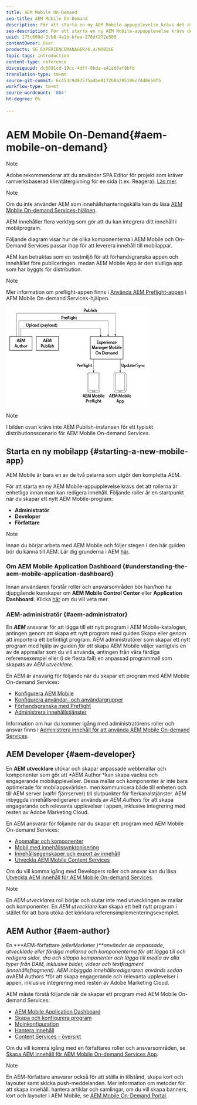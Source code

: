 ```yaml
---
title: AEM Mobile On-Demand
seo-title: AEM Mobile On-Demand
description: För att starta en ny AEM Mobile-appupplevelse krävs det att rollerna är enhetliga innan man kan redigera innehåll. Följ den här sidan för att komma igång med AEM on-demand-tjänster för mobiler.
seo-description: För att starta en ny AEM Mobile-appupplevelse krävs det att rollerna är enhetliga innan man kan redigera innehåll. Följ den här sidan för att komma igång med AEM on-demand-tjänster för mobiler.
uuid: 175c609d-3cb8-4a1b-bfea-278df272e500
contentOwner: User
products: SG_EXPERIENCEMANAGER/6.4/MOBILE
topic-tags: introduction
content-type: reference
discoiquuid: dc6891cd-19cc-4dff-8bda-a41ed8af8bfb
translation-type: tm+mt
source-git-commit: 6c453c9497575a4be0172b86295186c74d0e50f5
workflow-type: tm+mt
source-wordcount: '804'
ht-degree: 0%

---
```



# AEM Mobile On-Demand{#aem-mobile-on-demand}

>[!NOTE]
>
>Adobe rekommenderar att du använder SPA Editor för projekt som kräver ramverksbaserad klientåtergivning för en sida (t.ex. Reagera). [Läs mer](/help/sites-developing/spa-overview.md).

>[!NOTE]
>
>Om du inte använder AEM som innehållshanteringskälla kan du läsa [AEM Mobile On-demand Services-hjälpen](https://helpx.adobe.com/digital-publishing-solution/topics.html).

AEM innehåller flera verktyg som gör att du kan integrera ditt innehåll i mobilprogram.

Följande diagram visar hur de olika komponenterna i AEM Mobile och On-Demand Services passar ihop för att leverera innehåll till mobilappar.

AEM kan betraktas som en testmiljö för att förhandsgranska appen och innehållet före publiceringen. medan AEM Mobile App är den slutliga app som har byggts för distribution.

>[!NOTE]
>
>Mer information om preflight-appen finns i [Använda AEM Preflight-appen](https://helpx.adobe.com/digital-publishing-solution/help/preflight-app.html) i AEM Mobile On-demand Services-hjälpen.

![chlimage_1-171](assets/chlimage_1-171.png)

>[!NOTE]
>
>I bilden ovan krävs inte AEM Publish-instansen för ett typiskt distributionsscenario för AEM Mobile On-demand Services.

## Starta en ny mobilapp {#starting-a-new-mobile-app}

AEM Mobile är bara en av de två pelarna som utgör den kompletta AEM.

För att starta en ny AEM Mobile-appupplevelse krävs det att rollerna är enhetliga innan man kan redigera innehåll. Följande roller är en startpunkt när du skapar ett nytt AEM Mobile-program:

* **Administratör**
* **Developer**
* **Författare**

>[!NOTE]
>
>Innan du börjar arbeta med AEM Mobile och följer stegen i den här guiden bör du känna till AEM. Lär dig grunderna i AEM [här](/help/sites-deploying/deploy.md).

### Om AEM Mobile Application Dashboard {#understanding-the-aem-mobile-application-dashboard}

Innan användaren förstår roller och ansvarsområden bör han/hon ha djupgående kunskaper om **AEM Mobile Control Center** eller **Application Dashboard**. Klicka [här](/help/mobile/mobile-apps-ondemand-application-dashboard.md) om du vill veta mer.

### AEM-administratör {#aem-administrator}

En ***AEM*** ansvarar för att lägga till ett nytt program i AEM Mobile-katalogen, antingen genom att skapa ett nytt program med guiden Skapa eller genom att importera ett befintligt program. AEM administratörer som skapar ett nytt program med hjälp av guiden *för att* skapa AEM Mobile väljer vanligtvis en av de appmallar som du vill använda, antingen från våra färdiga referensexempel eller (i de flesta fall) en anpassad programmall som skapats av *AEM utvecklare.*

En AEM är ansvarig för följande när du skapar ett program med AEM Mobile On-demand Services:

* [Konfigurera AEM Mobile](/help/mobile/aem-mobile-setup.md)
* [Konfigurera användar- och användargrupper](/help/mobile/aem-mobile-configure-users.md)
* [Förhandsgranska med Preflight](/help/mobile/aem-mobile-manage-ondemand-services.md)
* [Administrera innehållstjänster](/help/mobile/developing-content-services.md)

Information om hur du kommer igång med administratörens roller och ansvar finns i [Administrera innehåll för att använda AEM Mobile On-demand Services](/help/mobile/aem-mobile.md).

## AEM Developer {#aem-developer}

En **AEM utvecklare** utökar och skapar anpassade webbmallar och komponenter som gör att *AEM Author *kan skapa vackra och engagerande mobilupplevelser. Dessa mallar och komponenter är inte bara optimerade för mobilappsvärlden. men kommunicera både till enheten och till AEM server (valfri fjärrserver) till slutpunkter för flerkanalstjänster. AEM inbyggda innehållsredigeraren används av *AEM Authors* för att skapa engagerande och relevanta upplevelser i appen, inklusive integrering med resten av Adobe Marketing Cloud.

En AEM ansvarar för följande när du skapar ett program med AEM Mobile On-demand Services:

* [Appmallar och komponenter](/help/mobile/app-templates-and-components1.md)
* [Mobil med innehållssynkronisering](/help/mobile/mobile-ondemand-contentsync.md)
* [Innehållsegenskaper och export av innehåll](/help/mobile/on-demand-content-properties-exporting.md)
* [Utveckla AEM Mobile Content Services](/help/mobile/developing-content-services.md)

Om du vill komma igång med Developers roller och ansvar kan du läsa [Utveckla AEM innehåll för AEM Mobile On-demand Services](/help/mobile/aem-mobile-on-demand.md).

>[!NOTE]
>
>En *AEM utvecklares* roll börjar och slutar inte med utvecklingen av mallar och komponenter. En *AEM utvecklare* kan skapa ett helt nytt program i stället för att bara utöka det körklara referensimplementeringsexemplet.

## AEM Author {#aem-author}

En ***AEM-författare *(eller*Marketer *)**använder de anpassade, utvecklade eller färdiga mallarna och komponenterna för att lägga till och redigera sidor, dra och släppa komponenter och lägga till media av alla typer från DAM, inklusive bilder, videor och textfragment (innehållsfragment). AEM inbyggda innehållsredigeraren används sedan av*AEM Authors *för att skapa engagerande och relevanta upplevelser i appen, inklusive integrering med resten av Adobe Marketing Cloud.

AEM måste förstå följande när de skapar ett program med AEM Mobile On-demand Services:

* [AEM Mobile Application Dashboard](/help/mobile/mobile-apps-ondemand-application-dashboard.md)
* [Skapa och konfigurera program](/help/mobile/mobile-apps-ondemand-application-create-configure-action.md)
* [Molnkonfiguration](/help/mobile/mobile-on-demand-associating-an-on-demand-app-to-cloud-configuration.md)
* [Hantera innehåll](/help/mobile/mobile-apps-ondemand-manage-content-ondemand.md)
* [Content Services - översikt](/help/mobile/develop-content-as-a-service.md)

Om du vill komma igång med en författares roller och ansvarsområden, se [Skapa AEM innehåll för AEM Mobile On-demand Services App](/help/mobile/mobile-apps-ondemand.md).

>[!NOTE]
>
>En AEM-författare ansvarar också för att ställa in tillstånd, skapa kort och layouter samt skicka push-meddelanden. Mer information om metoder för att skapa innehåll. hantera artiklar och samlingar, om du vill skapa banners, kort och layouter i AEM Mobile, se [AEM Mobile On-Demand Portal](https://helpx.adobe.com/digital-publishing-solution/topics.html#dynamicpod_reference_2).

